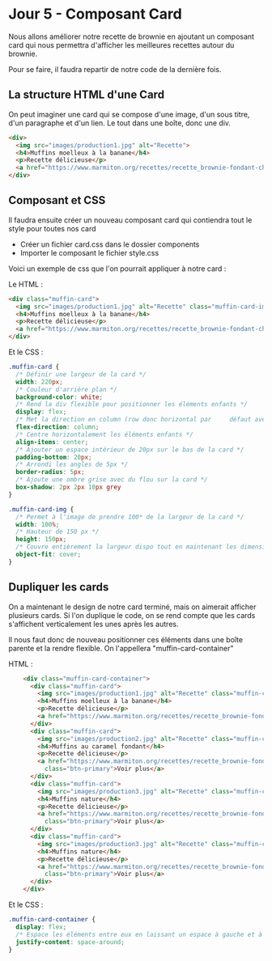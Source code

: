
# Jour 5 - Composant Card

Nous allons améliorer notre recette de brownie en ajoutant un composant card qui nous permettra d'afficher les meilleures recettes autour du brownie.

Pour se faire, il faudra repartir de notre code de la dernière fois.



## La structure HTML d'une Card

On peut imaginer une card qui se compose d'une image, d'un sous titre, d'un paragraphe et d'un lien. Le tout dans une boîte, donc une div.




```html
<div>
  <img src="images/production1.jpg" alt="Recette">
  <h4>Muffins moelleux à la banane</h4>
  <p>Recette délicieuse</p>
  <a href="https://www.marmiton.org/recettes/recette_brownie-fondant-chocolat-bananes_53461.aspx">Voir plus</a>
</div>
```


## Composant et CSS

Il faudra ensuite créer un nouveau composant card qui contiendra tout le style pour toutes nos card

- Créer un fichier card.css dans le dossier components
- Importer le composant le fichier style.css

Voici un exemple de css que l'on pourrait appliquer à notre card : 

Le HTML :


```html
<div class="muffin-card">
  <img src="images/production1.jpg" alt="Recette" class="muffin-card-img">
  <h4>Muffins moelleux à la banane</h4>
  <p>Recette délicieuse</p>
  <a href="https://www.marmiton.org/recettes/recette_brownie-fondant-chocolat-bananes_53461.aspx" class="btn-primary">Voir plus</a>
</div>
```

Et le CSS : 


```css
.muffin-card {
  /* Définir une largeur de la card */
  width: 220px;
  /* Couleur d'arrière plan */
  background-color: white;
  /* Rend la div flexible pour positionner les éléments enfants */
  display: flex;
  /* Met la direction en column (row donc horizontal par     défaut avec display flex) */
  flex-direction: column;
  /* Centre horizontalement les éléments enfants */
  align-items: center;
  /* Ajouter un espace intérieur de 20px sur le bas de la card */
  padding-bottom: 20px;
  /* Arrondi les angles de 5px */
  border-radius: 5px;
  /* Ajoute une ombre grise avec du flou sur la card */
  box-shadow: 2px 2px 10px grey
}

.muffin-card-img {
  /* Permet à l'image de prendre 100* de la largeur de la card */
  width: 100%;
  /* Hauteur de 150 px */
  height: 150px;
  /* Couvre entièrement la largeur dispo tout en maintenant les dimensions */
  object-fit: cover;
}
```



## Dupliquer les cards

On a maintenant le design de notre card terminé, mais on aimerait afficher plusieurs cards. Si l'on duplique le code, on se rend compte que les cards s'affichent verticalement les unes après les autres.

Il nous faut donc de nouveau positionner ces éléments dans une boîte parente et la rendre flexible. On l'appellera "muffin-card-container"

HTML : 


```html
    <div class="muffin-card-container">
      <div class="muffin-card">
        <img src="images/production1.jpg" alt="Recette" class="muffin-card-img">
        <h4>Muffins moelleux à la banane</h4>
        <p>Recette délicieuse</p>
        <a href="https://www.marmiton.org/recettes/recette_brownie-fondant-chocolat-bananes_53461.aspx" class="btn-primary">Voir plus</a>
      </div>
      <div class="muffin-card">
        <img src="images/production2.jpg" alt="Recette" class="muffin-card-img">
        <h4>Muffins au caramel fondant</h4>
        <p>Recette délicieuse</p>
        <a href="https://www.marmiton.org/recettes/recette_brownie-fondant-chocolat-bananes_53461.aspx"
          class="btn-primary">Voir plus</a>
      </div>
      <div class="muffin-card">
        <img src="images/production3.jpg" alt="Recette" class="muffin-card-img">
        <h4>Muffins nature</h4>
        <p>Recette délicieuse</p>
        <a href="https://www.marmiton.org/recettes/recette_brownie-fondant-chocolat-bananes_53461.aspx"
          class="btn-primary">Voir plus</a>
      </div>
      <div class="muffin-card">
        <img src="images/production3.jpg" alt="Recette" class="muffin-card-img">
        <h4>Muffins nature</h4>
        <p>Recette délicieuse</p>
        <a href="https://www.marmiton.org/recettes/recette_brownie-fondant-chocolat-bananes_53461.aspx"
          class="btn-primary">Voir plus</a>
      </div>
    </div>
```

Et le CSS : 


```css
.muffin-card-container {
  display: flex;
  /* Espace les éléments entre eux en laissant un espace à gauche et à droite à l'intérieur de la div*/
  justify-content: space-around;
}
```
